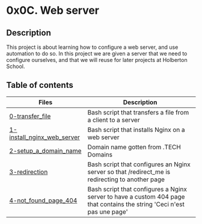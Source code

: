 # 0x0C. Web server

## Description

This project is about learning how to configure a web server, and use automation to do so.
In this project we are given a server that we need to configure ourselves, and that we will reuse for later projects at Holberton School.

## Table of contents

Files | Description
----- | -----------
[0-transfer_file](./0-transfer_file) | Bash script that transfers a file from a client to a server
[1-install_nginx_web_server](./1-install_nginx_web_server) | Bash script that installs Nginx on a web server
[2-setup_a_domain_name](./2-setup_a_domain_name) | Domain name gotten from .TECH Domains
[3-redirection](./3-redirection) | Bash script that configures an Nginx server so that /redirect_me is redirecting to another page
[4-not_found_page_404](./4-not_found_page_404) | Bash script that configures a Nginx server to have a custom 404 page that contains the string 'Ceci n'est pas une page'

